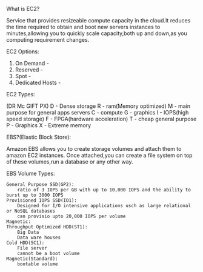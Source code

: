 What is EC2?

Service that provides resizeable compute capacity in the cloud.It reduces the time required to obtain and boot new servers instances to minutes,allowing you to quickly scale capacity,both up and down,as you computing requirement changes.

EC2 Options:

1. On Demand - 
2. Reserved -
3. Spot -
4. Dedicated Hosts -

EC2 Types:

(DR Mc GIFT PX)
D - Dense storage
R - ram(Memory optimized)
M - main purpose for general apps servers
C - compute
G - graphics
I - IOPS(high speed storage)
F - FPGA(hardware acceleration)
T - cheap general purpose
P - Graphics
X - Extreme memory

EBS?(Elastic Block Store):

Amazon EBS allows you to create storage volumes and attach them to amazon EC2 instances.
Once attached,you can create a file system on top of these volumes,run a database or any other way.

EBS Volume Types:

    General Purpose SSD(GP2):
        ratio of 3 IOPS per GB with up to 10,000 IOPS and the ability to burst up to 3000 IOPS
    Provisioned IOPS SSD(IO1):
        Designed for I/O intensive applications usch as large relational or NoSQL databases
        can provisio upto 20,000 IOPS per volume
    Magnetic:
    Throughput Optimized HDD(ST1):
        Big Data
        Data ware houses
    Cold HDD(SC1):
        File server
        cannot be a boot volume
    Magnetic(Standard):
        bootable volume

